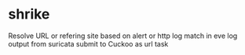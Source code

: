 shrike
======

Resolve URL or refering site based on alert or http log match in eve log output from suricata submit to Cuckoo as url task
